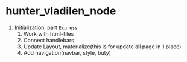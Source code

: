 # hunter_vladilen_node

1. Initialization, part `Express`
   1. Work with html-files
   2. Connect handlebars
   3. Update Layout, materialize(this is for update all page in 1 place)
   4. Add navigation(navbar, style, buty)
